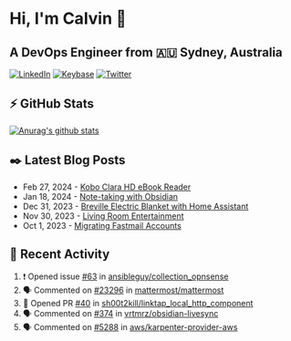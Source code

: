# Hi, I'm Calvin 🍭
## A DevOps Engineer from 🇦🇺 Sydney, Australia</h3>

[![LinkedIn](https://img.shields.io/badge/-c–bui-0077B5?style=flat-square&labelColor=0077B5&logo=LinkedIn&logoColor=white)](https://www.linkedin.com/in/c-bui/)
[![Keybase](https://img.shields.io/badge/-calvinbui-ff6f21?style=flat-square&labelColor=ff6f21&logo=Keybase&logoColor=white)](https://keybase.io/calvinbui)
[![Twitter](https://img.shields.io/badge/-ASAPCalvin-1DA1F2?style=flat-square&labelColor=1DA1F2&logo=Twitter&logoColor=white)](https://twitter.com/ASAPCalvin)

<!-- https://github.com/rishavanand/github-profilinator -->
## ⚡ GitHub Stats
[![Anurag's github stats](https://github-readme-stats.vercel.app/api?username=calvinbui&count_private=true&hide_title=true)](https://github.com/anuraghazra/github-readme-stats)

<!-- https://github.com/gautamkrishnar/blog-post-workflow -->
## ✒️ Latest Blog Posts

<!-- BLOG-POST-LIST:START -->
- Feb 27, 2024 - [Kobo Clara HD eBook Reader](https://calvin.me/kobo-clara-hd-ebook-reader)
- Jan 18, 2024 - [Note-taking with Obsidian](https://calvin.me/note-taking-with-obsidian)
- Dec 31, 2023 - [Breville Electric Blanket with Home Assistant](https://calvin.me/breville-tuya)
- Nov 30, 2023 - [Living Room Entertainment](https://calvin.me/living-room-entertainment)
- Oct 1, 2023 - [Migrating Fastmail Accounts](https://calvin.me/migrating-fastmail-accounts)

<!-- BLOG-POST-LIST:END -->

## 🏃‍ Recent Activity

<!--START_SECTION:activity-->
1. ❗ Opened issue [#63](https://github.com/ansibleguy/collection_opnsense/issues/63) in [ansibleguy/collection_opnsense](https://github.com/ansibleguy/collection_opnsense)
2. 🗣 Commented on [#23296](https://github.com/mattermost/mattermost/issues/23296#issuecomment-1999149529) in [mattermost/mattermost](https://github.com/mattermost/mattermost)
3. 💪 Opened PR [#40](https://github.com/sh00t2kill/linktap_local_http_component/pull/40) in [sh00t2kill/linktap_local_http_component](https://github.com/sh00t2kill/linktap_local_http_component)
4. 🗣 Commented on [#374](https://github.com/vrtmrz/obsidian-livesync/issues/374#issuecomment-1974808025) in [vrtmrz/obsidian-livesync](https://github.com/vrtmrz/obsidian-livesync)
5. 🗣 Commented on [#5288](https://github.com/aws/karpenter-provider-aws/issues/5288#issuecomment-1855223224) in [aws/karpenter-provider-aws](https://github.com/aws/karpenter-provider-aws)
<!--END_SECTION:activity-->
